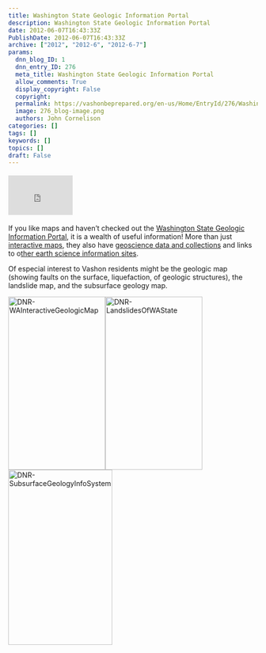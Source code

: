 ```yaml
---
title: Washington State Geologic Information Portal
description: Washington State Geologic Information Portal
date: 2012-06-07T16:43:33Z
PublishDate: 2012-06-07T16:43:33Z
archive: ["2012", "2012-6", "2012-6-7"]
params:
  dnn_blog_ID: 1
  dnn_entry_ID: 276
  meta_title: Washington State Geologic Information Portal
  allow_comments: True
  display_copyright: False
  copyright:
  permalink: https://vashonbeprepared.org/en-us/Home/EntryId/276/Washington-State-Geologic-Information-Portal
  image: 276_blog-image.png
  authors: John Cornelison
categories: []
tags: []
keywords: []
topics: []
draft: False
---
```


<div class="wlWriterHeaderFooter" style="float:none; margin:0px; padding:4px 0px 4px 0px;"><iframe src="http://www.facebook.com/widgets/like.php?href=http://vashonbeprepared.org/News/Blogs/VashonPreparedness/tabid/164/EntryId/276/Washington-State-Geologic-Information-Portal.aspx" scrolling="no" frameborder="0" style="border:none; width:130px; height:80px"></iframe></div><p>If you like maps and haven’t checked out the <a href="http://www.dnr.wa.gov/ResearchScience/Topics/GeosciencesData/Pages/geology_portal.aspx" target="_blank">Washington State Geologic Information Portal</a>, it is a wealth of useful information! More than just <a href="http://www.dnr.wa.gov/ResearchScience/Topics/GeosciencesData/Pages/geology_portal.aspx#interactive_maps">interactive maps</a>, they also have <a href="http://www.dnr.wa.gov/ResearchScience/Topics/GeosciencesData/Pages/geology_portal.aspx#geoscience_data">geoscience data and collections</a> and links to o<a href="http://www.dnr.wa.gov/ResearchScience/Topics/GeosciencesData/Pages/geology_portal.aspx#other_sites">ther earth science information sites</a>.</p>  <p>Of especial interest to Vashon residents might be the geologic map (showing faults on the surface, liquefaction, of geologic structures), the landslide map, and the subsurface geology map.</p>  <p><a href="./images/276/WA-DNR_84A3-DNR-WAInteractiveGeologicMap_2.jpg"><img style="background-image: none; border-right-width: 0px; padding-left: 0px; padding-right: 0px; display: inline; border-top-width: 0px; border-bottom-width: 0px; border-left-width: 0px; padding-top: 0px" title="DNR-WAInteractiveGeologicMap" border="0" alt="DNR-WAInteractiveGeologicMap" src="./images/276/WA-DNR_84A3-DNR-WAInteractiveGeologicMap_thumb.jpg" width="196" height="350" /></a><a href="./images/276/WA-DNR_84A3-DNR-LandslidesOfWAState_4.jpg"><img style="background-image: none; border-bottom: 0px; border-left: 0px; padding-left: 0px; padding-right: 0px; display: inline; border-top: 0px; border-right: 0px; padding-top: 0px" title="DNR-LandslidesOfWAState" border="0" alt="DNR-LandslidesOfWAState" src="./images/276/WA-DNR_84A3-DNR-LandslidesOfWAState_thumb_1.jpg" width="196" height="350" /></a><a href="./images/276/WA-DNR_84A3-DNR-SubsurfaceGeologyInfoSystem_2.jpg"><img style="background-image: none; border-right-width: 0px; padding-left: 0px; padding-right: 0px; display: inline; border-top-width: 0px; border-bottom-width: 0px; border-left-width: 0px; padding-top: 0px" title="DNR-SubsurfaceGeologyInfoSystem" border="0" alt="DNR-SubsurfaceGeologyInfoSystem" src="./images/276/WA-DNR_84A3-DNR-SubsurfaceGeologyInfoSystem_thumb.jpg" width="210" height="354" /></a></p>
